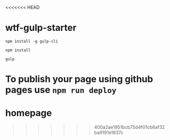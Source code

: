 <<<<<<< HEAD
# wtf-gulp-starter

`npm install -g gulp-cli`

`npm install`

`gulp`

To publish your page using github pages use `npm run deploy`
=======
# homepage
>>>>>>> 400a2ae1951bcb75d4f01cb6af32ba9191e1837c

